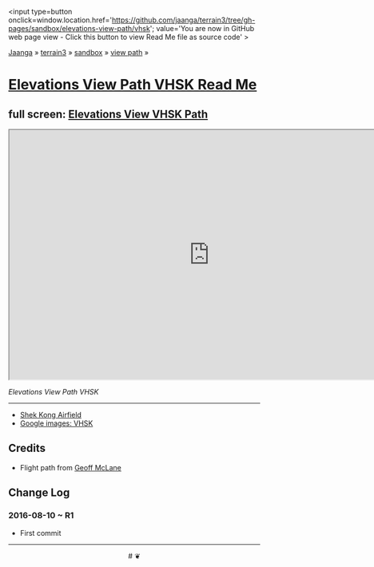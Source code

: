 <span style=display:none; >[You are now in GitHub source code view - click this link to view Read Me file as a web page]
( https://jaanga.github.io/terrain3/#sandbox/elevations-view-path/vhsk/ "View file as a web page." ) </span>
<input type=button onclick=window.location.href='https://github.com/jaanga/terrain3/tree/gh-pages/sandbox/elevations-view-path/vhsk'; value='You are now in GitHub web page view - Click this button to view Read Me file as source code' >

[Jaanga]( http://jaanga.github.io ) &raquo; [terrain3]( https://jaanga.github.io/terrain3/ ) &raquo;
[sandbox]( https://jaanga.github.io/terrain3/#sandbox/ ) &raquo; [view path]( https://jaanga.github.io/terrain3/#sandbox/elevations-view-path/ ) &raquo;


[Elevations View Path VHSK Read Me]( https://jaanga.github.io/terrain3/#sandbox/elevations-view-path/vhsk )
===


## full screen: [Elevations View VHSK Path]( https://jaanga.github.io/terrain3/sandbox/elevations-view-path/vhsk/ )


<img src="" style=display:none; width=800 >

<iframe src="https://jaanga.github.io/terrain3/sandbox/elevations-view-path/vhsk/index.html" width=800px height=500px onload=this.contentWindow.controls.enableZoom=false; ></iframe>

_Elevations View Path VHSK_

***

* [Shek Kong Airfield]( https://en.wikipedia.org/wiki/Shek_Kong_Airfield )
* [Google images: VHSK]( https://www.google.com/search?q=vhsk&espv=2&biw=1858&bih=995&tbm=isch )


## Credits

* Flight path from [Geoff McLane]( https://github.com/geoffmcl )


## Change Log

### 2016-08-10 ~ R1

* First commit



***

<center title='Jaanga ~ your 3D happy place' >
# <a href=javascript:window.scrollTo(0,0); style=text-decoration:none; > ❦ </a>
</center>

